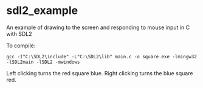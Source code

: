# sdl2_example
An example of drawing to the screen and responding to mouse input in C with SDL2

To compile:
```
gcc -I"C:\SDL2\include" -L"C:\SDL2\lib" main.c -o square.exe -lmingw32 -lSDL2main -lSDL2 -mwindows
```

Left clicking turns the red square blue. Right clicking turns the blue square red.
